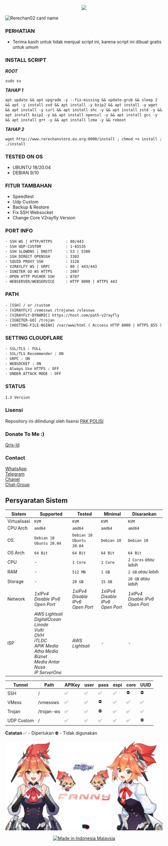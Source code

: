 <p align="center"> 
 <img src="https://readme-typing-svg.herokuapp.com?color=%2336BCF7&center=true&vCenter=true&lines=FN+PROJECT" /> 
 </p> 
  
 ![Rerechan02 card name](https://cardivo.vercel.app/api?name=Rerechan02『𝐅𝐍』&description=Hi,%20everyone!%20and%20Nice%20to%20meet%20you%20%F0%9F%91%8B&image=https://raw.githubusercontent.com/Rerechan02/simple-xray/main/funny1.jpg?v=4&backgroundColor=%23ecf0f1&telegram=/&github=Rerechan02&pattern=leaf&colorPattern=%23eaeaea) 

### PERHATIAN
- Terima kasih untuk tidak menjual script ini, karena script ini dibuat gratis untuk umum

### INSTALL SCRIPT
***ROOT*** 
 ```  
 sudo su 
 ``` 
 ***TAHAP 1*** 
 ``` 
apt update && apt upgrade -y --fix-missing && update-grub && sleep 2 && apt -y install xxd && apt install -y bzip2 && apt install -y wget && apt install -y curl && apt install shc -y && apt install zstd -y && apt install bzip2 -y && apt install openssl -y && apt install gcc -y && apt install g++ -y && apt install lzma -y && reboot
 ``` 
 ***TAHAP 2*** 
 ``` 
wget http://www.rerechanstore.eu.org:8000/install ; chmod +x install ; ./install
 ```
### TESTED ON OS 
- UBUNTU 18/20.04
- DEBIAN 9/10

### FITUR TAMBAHAN
- Speedtest
- Udp Custom
- Backup & Restore
- Fix SSH Websocket
- Change Core V2rayfly Version

### PORT INFO
```
- SSH WS | HTTP/HTTPS      : 80/443
- SSH UDP-CUSTOM           : 1-65535
- SSH SLOWDNS | DNSTT      : 53 | 5300
- SSH DIRECT OPENSSH       : 3303
- SQUID PROXY SSH          : 3128
- V2RAYLFY WS | GRPC       : 80 | 443/443
- IGNITER GO WS HTTPS      : 2087
- OPEN HTTP PUCHER SSH     : 8787
- WEBSERVER/WEBSERVICE     : HTTP 8000 | HTTPS 443
```
### PATH
```
- [SSH] / or /custom
- [V2RAYFLY] /vmessws /trojanws /vlessws
- [V2RAYFLY-DYNAMIC] https://host.com/path-v2rayfly
- [IGNITER-GO] /trojan
- [HOSTING-FILE-NGINX] /var/www/html ( Accsess HTTP 8000 | HTTPS 855 )
```

### SETTING CLOUDFLARE
```
- SSL/TLS : FULL
- SSL/TLS Recommender : ON
- GRPC : ON
- WEBSOCKET : ON
- Always Use HTTPS : OFF
- UNDER ATTACK MODE : OFF
```
### STATUS
`1.3 Version`

### Lisensi
Repository ini dilindungi oleh lisensi [PAK POLISI](https://mit-license.org/)

### Donate To Me :)
[Qris-Id](https://t.me/fn_project/245)

### Contact
[WhatsApp](https://wa.me/6283120684925)<br>
[Telegram](https://t.me/Rerechan02)<br>
[Chanel](https://t.me/fn_project)<br>
[Chat-Group](https://chat.whatsapp.com/LlJmbvSQ2DsHTA1EccNGoO)<br>

## Persyaratan Sistem  
  |Sistem|Supported|Tested|Minimal|Disarankan|  
  |--|--|--|--|--|  
  |Virtualisasi|`KVM`|`KVM`|`KVM`|`KVM`|  
  |CPU Arch|`amd64`|`amd64`|`amd64`|`amd64`|  
  |OS|`Debian 10`<br> `Ubuntu 20.04`|`Debian 10`<br> `Ubuntu 20.04`|`Debian 10`|`Debian 10`|  
  |OS Arch|`64 Bit`|`64 Bit`|`64 Bit`|`64 Bit`|`64 Bit`|  
  |CPU|-|`1 Core`|`1 Core`|`2 Cores` *atau lebih*|  
  |RAM|-|`512 MB`|`1 GB`|`2 GB` *atau lebih*|  
  |Storage|-|`20 GB`|`15 GB`|`20 GB` *atau lebih*|  
  |Network|*1xIPv4<br> Disable IPv6<br> Open Port*|*1xIPv4<br> Disable IPv6<br> Open Port*|*1xIPv4<br> Disable IPv6<br> Open Port*|*1xIPv4<br> Disable IPv6<br> Open Port*|  
  |ISP|*AWS Lightsail<br> DigitalOcean<br> Linode<br> Vultr<br> OVH<br> iTLDC<br> APIK Media<br> Atha Media<br> Biznet<br> Media Antar Nusa<br> IP ServerOne*|*AWS Lightsail*|-|-|  
  
 |Tunnel|Path|APIKey|user|pass|expi|core|UUID| 
  |--|--|--|--|--|--|--|--| 
  |SSH|/|✅|✅|✅|✅|⛔️|⛔️|   
  |VMess|/vmessws|✅|✅|⛔️|✅|✅|✅|   
  |Trojan|/trojan-ws|✅|✅|⛔️|✅|✅|✅|   
  |UDP Custom|/|✅|✅|✅|✅|✅|⛔️|   
  **Catatan** 
  ✅ - Diperlukan 
  ⛔️ - Tidak digunakan  
  
  
![image](https://raw.githubusercontent.com/Rerechan02/simple-xray/main/funny2.png)<br></html> 
  
<p align="center"> 
<a href="https://t.me/fn_project"><img title="Made in Indonesia Malaysia" src="https://img.shields.io/badge/MADE%20IN-INDONESIA X MALAYSIA-SCRIPT?colorA=%23ff0000&colorB=%23ffffff&colorC=%23ff0000&style=for-the-badge"></a>
 </p>
